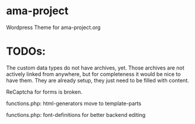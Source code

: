 # ama-project
Wordpress Theme for ama-project.org


# TODOs:
The custom data types do not have archives, yet. Those archives are not actively linked from anywhere, but for completeness it would be nice to have them. They are already setup, they just need to be filled with content.

ReCaptcha for forms is broken.

functions.php: html-generators move to template-parts

functions.php: font-definitions for better backend editing

